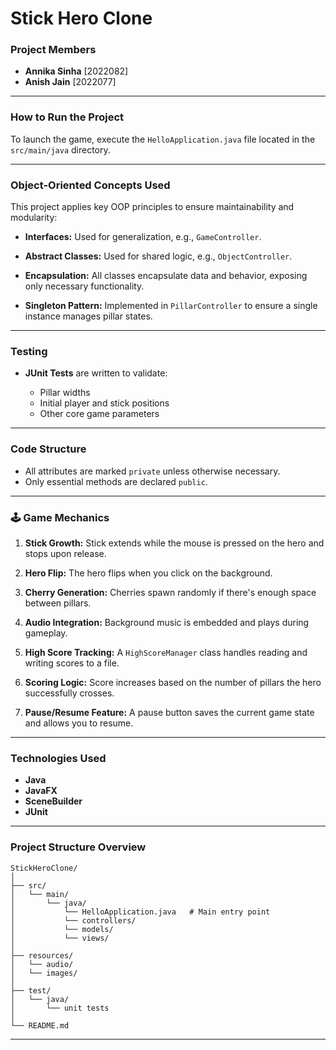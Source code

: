 # Stick Hero Clone 

### Project Members

* **Annika Sinha** \[2022082]
* **Anish Jain** \[2022077]

---

###  How to Run the Project

To launch the game, execute the `HelloApplication.java` file located in the `src/main/java` directory.

---

###  Object-Oriented Concepts Used

This project applies key OOP principles to ensure maintainability and modularity:

* **Interfaces:**
  Used for generalization, e.g., `GameController`.

* **Abstract Classes:**
  Used for shared logic, e.g., `ObjectController`.

* **Encapsulation:**
  All classes encapsulate data and behavior, exposing only necessary functionality.

* **Singleton Pattern:**
  Implemented in `PillarController` to ensure a single instance manages pillar states.

---

###  Testing

* **JUnit Tests** are written to validate:

  * Pillar widths
  * Initial player and stick positions
  * Other core game parameters

---

###  Code Structure

* All attributes are marked `private` unless otherwise necessary.
* Only essential methods are declared `public`.

---

### 🕹️ Game Mechanics

1. **Stick Growth:**
   Stick extends while the mouse is pressed on the hero and stops upon release.

2. **Hero Flip:**
   The hero flips when you click on the background.

3. **Cherry Generation:**
   Cherries spawn randomly if there's enough space between pillars.

4. **Audio Integration:**
   Background music is embedded and plays during gameplay.

5. **High Score Tracking:**
   A `HighScoreManager` class handles reading and writing scores to a file.

6. **Scoring Logic:**
   Score increases based on the number of pillars the hero successfully crosses.

7. **Pause/Resume Feature:**
   A pause button saves the current game state and allows you to resume.

---

###  Technologies Used

* **Java**
* **JavaFX**
* **SceneBuilder**
* **JUnit**

---

###  Project Structure Overview

```
StickHeroClone/
│
├── src/
│   └── main/
│       └── java/
│           └── HelloApplication.java   # Main entry point
│           └── controllers/
│           └── models/
│           └── views/
│
├── resources/
│   └── audio/
│   └── images/
│
├── test/
│   └── java/
│       └── unit tests
│
└── README.md
```

---

